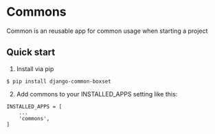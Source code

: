 # Commons

Common is an reusable app for common usage when starting a project

## Quick start

1. Install via pip
```
$ pip install django-common-boxset
```

2. Add commons to your INSTALLED_APPS setting like this:
```
INSTALLED_APPS = [
    ...
    'commons',
]
```